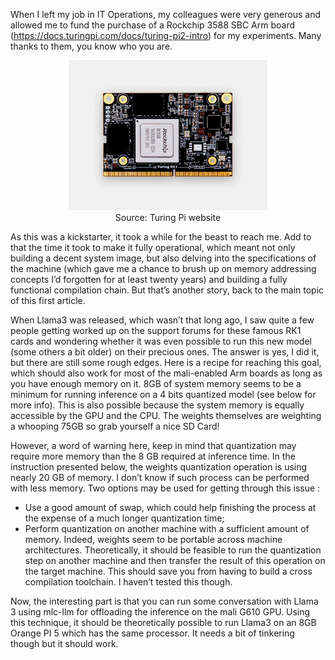<!--
.. title: Running llama3 on the GPU of a RK1 Turing Pi
.. slug: running-llama3-on-the-gpu-of-a-rk1-turing-pi
.. date: 2025-03-08 22:59:07 UTC+01:00
.. tags: 
.. category: 
.. link: 
.. description: Llama3 runs well on an ARM GPU thanks to mlc-ai’s (https://mlc.ai/) approach. Performance is still modest but definitely decent. And there is much potential for improvement.
.. type: text
-->

When I left my job in IT Operations, my colleagues were very generous and allowed me to fund the purchase of a Rockchip 3588 SBC Arm board (https://docs.turingpi.com/docs/turing-pi2-intro) for my experiments. Many thanks to them, you know who you are.

<figure>
    <center>
    <img src="/images/RK1.webp"
         width="75%" height="75%"
         alt="A Turing RK1">
    <figcaption>Source: Turing Pi website</figcaption>
    </center>
</figure>

As this was a kickstarter, it took a while for the beast to reach me. Add to that the time it took to make it fully operational, which meant not only building a decent system image, but also delving into the specifications of the machine (which gave me a chance to brush up on memory addressing concepts I’d forgotten for at least twenty years) and building a fully functional compilation chain. But that’s another story, back to the main topic of this first article.

When Llama3 was released, which wasn’t that long ago, I saw quite a few people getting worked up on the support forums for these famous RK1 cards and wondering whether it was even possible to run this new model (some others a bit older) on their precious ones. The answer is yes, I did it, but there are still some rough edges. Here is a recipe for reaching this goal, which should also work for most of the mali-enabled Arm boards as long as you have enough memory on it. 8GB of system memory seems to be a minimum for running inference on a 4 bits quantized model (see below for more info). This is also possible because the system memory is equally accessible by the GPU and the CPU. The weights themselves are weighting a whooping 75GB so grab yourself a nice SD Card!

However, a word of warning here, keep in mind that quantization may require more memory than the 8 GB required at inference time. In the instruction presented below, the weights quantization operation is using nearly 20 GB of memory. I don’t know if such process can be performed with less memory. Two options may be used for getting through this issue :
* Use a good amount of swap, which could help finishing the process at the expense of a much longer quantization time;
* Perform quantization on another machine with a sufficient amount of memory. Indeed, weights seem to be portable across machine architectures. Theoretically, it should be feasible to run the quantization step on another machine and then transfer the result of this operation on the target machine. This should save you from having to build a cross compilation toolchain. I haven’t tested this though.

Now, the interesting part is that you can run some conversation with Llama 3 using mlc-llm for offloading the inference on the mali G610 GPU. Using this technique, it should be theoretically possible to run Llama3 on an 8GB Orange PI 5 which has the same processor. It needs a bit of tinkering though but it should work.

